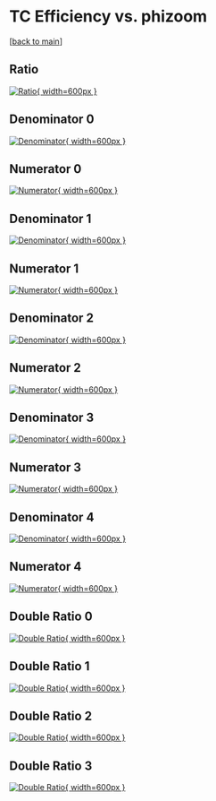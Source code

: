 # TC Efficiency vs. phizoom

[[back to main](./)]



## Ratio

[![Ratio](../mtv/var/TC_base_321_-1_eff_phizoom.png){ width=600px }](../mtv/var/TC_base_321_-1_eff_phizoom.pdf)

## Denominator 0

[![Denominator](../mtv/den/TC_base_321_-1_eff_phizoom_den0.png){ width=600px }](../mtv/den/TC_base_321_-1_eff_phizoom_den0.pdf)

## Numerator 0

[![Numerator](../mtv/num/TC_base_321_-1_eff_phizoom_num0.png){ width=600px }](../mtv/num/TC_base_321_-1_eff_phizoom_num0.pdf)

## Denominator 1

[![Denominator](../mtv/den/TC_base_321_-1_eff_phizoom_den1.png){ width=600px }](../mtv/den/TC_base_321_-1_eff_phizoom_den1.pdf)

## Numerator 1

[![Numerator](../mtv/num/TC_base_321_-1_eff_phizoom_num1.png){ width=600px }](../mtv/num/TC_base_321_-1_eff_phizoom_num1.pdf)

## Denominator 2

[![Denominator](../mtv/den/TC_base_321_-1_eff_phizoom_den2.png){ width=600px }](../mtv/den/TC_base_321_-1_eff_phizoom_den2.pdf)

## Numerator 2

[![Numerator](../mtv/num/TC_base_321_-1_eff_phizoom_num2.png){ width=600px }](../mtv/num/TC_base_321_-1_eff_phizoom_num2.pdf)

## Denominator 3

[![Denominator](../mtv/den/TC_base_321_-1_eff_phizoom_den3.png){ width=600px }](../mtv/den/TC_base_321_-1_eff_phizoom_den3.pdf)

## Numerator 3

[![Numerator](../mtv/num/TC_base_321_-1_eff_phizoom_num3.png){ width=600px }](../mtv/num/TC_base_321_-1_eff_phizoom_num3.pdf)

## Denominator 4

[![Denominator](../mtv/den/TC_base_321_-1_eff_phizoom_den4.png){ width=600px }](../mtv/den/TC_base_321_-1_eff_phizoom_den4.pdf)

## Numerator 4

[![Numerator](../mtv/num/TC_base_321_-1_eff_phizoom_num4.png){ width=600px }](../mtv/num/TC_base_321_-1_eff_phizoom_num4.pdf)

## Double Ratio 0

[![Double Ratio](../mtv/ratio/TC_base_321_-1_eff_phizoom_ratio0.png){ width=600px }](../mtv/ratio/TC_base_321_-1_eff_phizoom_ratio0.pdf)

## Double Ratio 1

[![Double Ratio](../mtv/ratio/TC_base_321_-1_eff_phizoom_ratio1.png){ width=600px }](../mtv/ratio/TC_base_321_-1_eff_phizoom_ratio1.pdf)

## Double Ratio 2

[![Double Ratio](../mtv/ratio/TC_base_321_-1_eff_phizoom_ratio2.png){ width=600px }](../mtv/ratio/TC_base_321_-1_eff_phizoom_ratio2.pdf)

## Double Ratio 3

[![Double Ratio](../mtv/ratio/TC_base_321_-1_eff_phizoom_ratio3.png){ width=600px }](../mtv/ratio/TC_base_321_-1_eff_phizoom_ratio3.pdf)

